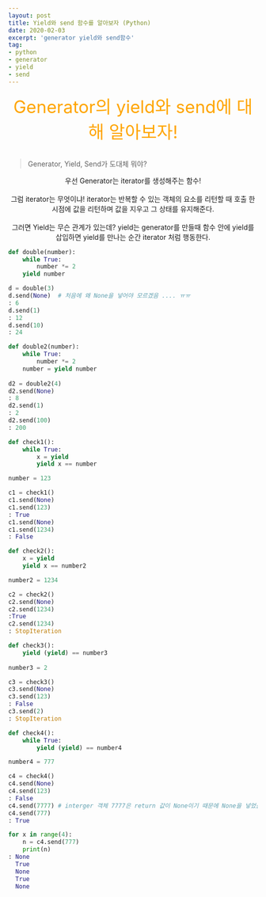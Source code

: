 ```yaml
---
layout: post 
title: Yield와 send 함수를 알아보자 (Python)
date: 2020-02-03
excerpt: 'generator yield와 send함수'
tag:
- python
- generator
- yield
- send
---
```


<center> <span style="color: orange; font-size:35px">Generator의 yield와 send에 대해 알아보자!</span></center>

<br> 

> Generator, Yield, Send가 도대체 뭐야? <br> 

<center>우선 Generator는 iterator를 생성해주는 함수!</center><br>
<center>그럼 iterator는 무엇이냐! iterator는 반복할 수 있는 객체의 요소를 리턴할 때 호출 한 시점에 값을 리턴하며 값을 지우고 그 상태를 유지해준다.</center><br>
<center>그러면 Yield는 무슨 관계가 있는데? yield는 generator를 만들때 함수 안에 yield를 삽입하면 yield를 만나는 순간 iterator 처럼 행동한다.</center>



```python
def double(number):
    while True:
        number *= 2 
	yield number 

d = double(3)
d.send(None)  # 처음에 왜 None을 넣어야 모르겠음 .... ㅠㅠ 
: 6 
d.send(1)
: 12 
d.send(10)
: 24 

def double2(number):
    while True:
        number *= 2 
	number = yield number
	
d2 = double2(4) 
d2.send(None)
: 8
d2.send(1)
: 2
d2.send(100)
: 200

def check1():
    while True:
        x = yield
        yield x == number

number = 123 

c1 = check1()
c1.send(None)
c1.send(123)
: True
c1.send(None)
c1.send(1234)
: False 

def check2():
    x = yield 
    yield x == number2

number2 = 1234 

c2 = check2() 
c2.send(None)
c2.send(1234)
:True 
c2.send(1234) 
: StopIteration

def check3():
    yield (yield) == number3 
    
number3 = 2

c3 = check3()
c3.send(None) 
c3.send(123)
: False 
c3.send(2)
: StopIteration 

def check4():
    while True: 
        yield (yield) == number4

number4 = 777

c4 = check4()
c4.send(None) 
c4.send(123)
: False 
c4.send(7777) # interger 객체 7777은 return 값이 None이기 때문에 None을 넣었을 때와 같음 
c4.send(777) 	
: True

for x in range(4):
    n = c4.send(777)
    print(n)
: None
  True
  None 
  True 
  None
```
